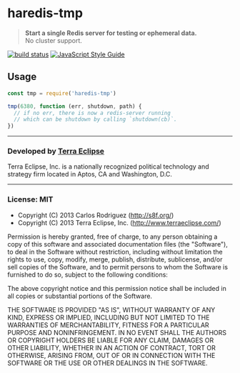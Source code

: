 haredis-tmp
===========

> **Start a single Redis server for testing or ephemeral data.**  
> No cluster support.

[![build status](https://secure.travis-ci.org/carlos8f/haredis-tmp.png)](http://travis-ci.org/carlos8f/haredis-tmp)
[![JavaScript Style Guide](https://img.shields.io/badge/code_style-standard-brightgreen.svg)](https://standardjs.com)

## Usage

```js
const tmp = require('haredis-tmp')

tmp(6380, function (err, shutdown, path) {
  // if no err, there is now a redis-server running
  // which can be shutdown by calling `shutdown(cb)`.
})
```

- - -

### Developed by [Terra Eclipse](http://www.terraeclipse.com)
Terra Eclipse, Inc. is a nationally recognized political technology and
strategy firm located in Aptos, CA and Washington, D.C.

- - -

### License: MIT

- Copyright (C) 2013 Carlos Rodriguez (http://s8f.org/)
- Copyright (C) 2013 Terra Eclipse, Inc. (http://www.terraeclipse.com/)

Permission is hereby granted, free of charge, to any person obtaining a copy
of this software and associated documentation files (the &quot;Software&quot;), to deal
in the Software without restriction, including without limitation the rights
to use, copy, modify, merge, publish, distribute, sublicense, and/or sell
copies of the Software, and to permit persons to whom the Software is furnished
to do so, subject to the following conditions:

The above copyright notice and this permission notice shall be included in
all copies or substantial portions of the Software.

THE SOFTWARE IS PROVIDED &quot;AS IS&quot;, WITHOUT WARRANTY OF ANY KIND, EXPRESS OR
IMPLIED, INCLUDING BUT NOT LIMITED TO THE WARRANTIES OF MERCHANTABILITY,
FITNESS FOR A PARTICULAR PURPOSE AND NONINFRINGEMENT. IN NO EVENT SHALL THE
AUTHORS OR COPYRIGHT HOLDERS BE LIABLE FOR ANY CLAIM, DAMAGES OR OTHER
LIABILITY, WHETHER IN AN ACTION OF CONTRACT, TORT OR OTHERWISE, ARISING FROM,
OUT OF OR IN CONNECTION WITH THE SOFTWARE OR THE USE OR OTHER DEALINGS IN THE
SOFTWARE.
